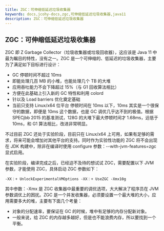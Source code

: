 ```yaml
---
title: ZGC：可伸缩低延迟垃圾收集器
keywords: docs,jcohy-docs,zgc,可伸缩低延迟垃圾收集器,java11
description: ZGC：可伸缩低延迟垃圾收集器
---
```


## ZGC：可伸缩低延迟垃圾收集器
ZGC 即 Z Garbage Collector（垃圾收集器或垃圾回收器），这应该是 Java 11 中最为瞩目的特性，没有之一。ZGC 是一个可伸缩的、低延迟的垃圾收集器，主要为了满足如下目标进行设计：

* GC 停顿时间不超过 10ms
* 即能处理几百 MB 的小堆，也能处理几个 TB 的大堆
* 应用吞吐能力不会下降超过 15%（与 G1 回收算法相比）
* 方便在此基础上引入新的 GC 特性和利用 colord
* 针以及 Load barriers 优化奠定基础
* 当前只支持 Linux/x64 位平台
停顿时间在 10ms 以下，10ms 其实是一个很保守的数据，即便是 10ms 这个数据，也是 GC 调优几乎达不到的极值。根据 SPECjbb 2015 的基准测试，128G 的大堆下最大停顿时间才 1.68ms，远低于 10ms，和 G1 算法相比，改进非常明显。

不过目前 ZGC 还处于实验阶段，目前只在 Linux/x64 上可用，如果有足够的需求，将来可能会增加对其他平台的支持。同时作为实验性功能的 ZGC 将不会出现在 JDK 构建中，除非在编译时使用 configure 参数：--with-jvm-features=zgc 显式启用。

在实验阶段，编译完成之后，已经迫不及待的想试试 ZGC，需要配置以下 JVM 参数，才能使用 ZGC，具体启动 ZGC 参数如下：

```shell
-XX：+ UnlockExperimentalVMOptions -XX：+ UseZGC -Xmx10g
```

其中参数：-Xmx 是 ZGC 收集器中最重要的调优选项，大大解决了程序员在 JVM 参数调优上的困扰。ZGC 是一个并发收集器，必须要设置一个最大堆的大小，应用需要多大的堆，主要有下面几个考量：

* 对象的分配速率，要保证在 GC 的时候，堆中有足够的内存分配新对象。
* 一般来说，给 ZGC 的内存越多越好，但是也不能浪费内存，所以要找到一个平衡。
